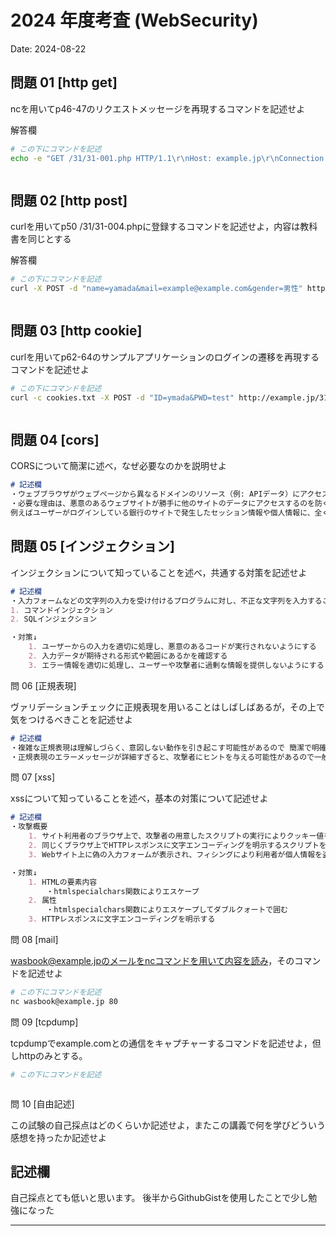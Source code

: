 # 2024 年度考査 (WebSecurity)

Date: 2024-08-22

## 問題 01 [http get]

ncを用いてp46-47のリクエストメッセージを再現するコマンドを記述せよ

解答欄

```bash
# この下にコマンドを記述
echo -e "GET /31/31-001.php HTTP/1.1\r\nHost: example.jp\r\nConnection: close\r\n\r\n" | nc example.jp 80



```

## 問題 02 [http post]

curlを用いてp50 /31/31-004.phpに登録するコマンドを記述せよ，内容は教科書を同じとする

解答欄

```bash
# この下にコマンドを記述
curl -X POST -d "name=yamada&mail=example@example.com&gender=男性" http://example.jp/31/31-004.php



```
## 問題 03 [http cookie]

curlを用いてp62-64のサンプルアプリケーションのログインの遷移を再現するコマンドを記述せよ


```bash
# この下にコマンドを記述
curl -c cookies.txt -X POST -d "ID=ymada&PWD=test" http://example.jp/31/31-021.php



```
## 問題 04 [cors]

CORSについて簡潔に述べ，なぜ必要なのかを説明せよ

```md
# 記述欄
・ウェブブラウザがウェブページから異なるドメインのリソース（例: APIデータ）にアクセスする際のセキュリティ機構のこと。
・必要な理由は、悪意のあるウェブサイトが勝手に他のサイトのデータにアクセスするのを防ぐことです。
例えばユーザーがログインしている銀行のサイトで発生したセッション情報や個人情報に、全く関係のない別のサイトがアクセスできるようになってしまいます

```
## 問題 05 [インジェクション]

インジェクションについて知っていることを述べ，共通する対策を記述せよ

```md
# 記述欄
・入力フォームなどの文字列の入力を受け付けるプログラムに対し、不正な文字列を入力することでデータの改ざんや詐取を行うサイバー攻撃
1. コマンドインジェクション
2. SQLインジェクション

・対策↓
    1. ユーザーからの入力を適切に処理し、悪意のあるコードが実行されないようにする
    2. 入力データが期待される形式や範囲にあるかを確認する
    3. エラー情報を適切に処理し、ユーザーや攻撃者に過剰な情報を提供しないようにする


```
問 06 [正規表現]

ヴァリデーションチェックに正規表現を用いることはしばしばあるが，その上で気をつけるべきことを記述せよ

```md
# 記述欄
・複雑な正規表現は理解しづらく、意図しない動作を引き起こす可能性があるので 簡潔で明確な正規表現を使い、テストを行う
・正規表現のエラーメッセージが詳細すぎると、攻撃者にヒントを与える可能性があるので一般的なエラーメッセージを表示し、詳細な情報は内部でのみ記録する


```
問 07 [xss]

xssについて知っていることを述べ，基本の対策について記述せよ

```md
# 記述欄
・攻撃概要
    1. サイト利用者のブラウザ上で、攻撃者の用意したスクリプトの実行によりクッキー値を盗まれ、利用者が成りすましの被害にあう
    2. 同じくブラウザ上でHTTPレスポンスに文字エンコーディングを明示するスクリプトを実行させられ、サイト利用者の権限者でWebアプリケーションの機能を悪用される
    3. Webサイト上に偽の入力フォームが表示され、フィシングにより利用者が個人情報を盗まれる

・対策↓
    1. HTMLの要素内容 
        ・htmlspecialchars関数によりエスケープ
    2. 属性
        ・htmlspecialchars関数によりエスケープしてダブルクォートで囲む
    3. HTTPレスポンスに文字エンコーディングを明示する


```
問 08 [mail]

wasbook@example.jpのメールをncコマンドを用いて内容を読み，そのコマンドを記述せよ

```bash
# この下にコマンドを記述
nc wasbook@example.jp 80

```
問 09 [tcpdump]

tcpdumpでexample.comとの通信をキャプチャーするコマンドを記述せよ，但しhttpのみとする。

```bash
# この下にコマンドを記述



```
問 10 [自由記述]

この試験の自己採点はどのくらいか記述せよ，またこの講義で何を学びどういう感想を持ったか記述せよ

記述欄
------------------------------------------
自己採点とても低いと思います。
後半からGithubGistを使用したことで少し勉強になった



------------------------------------------
